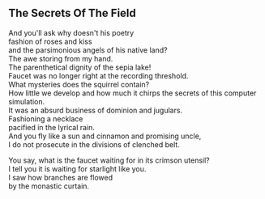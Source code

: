 The Secrets Of The Field
------------------------
And you'll ask why doesn't his poetry  
fashion of roses and kiss  
and the parsimonious angels of his native land?  
The awe storing from my hand.  
The parenthetical dignity of the sepia lake!  
Faucet was no longer right at the recording threshold.  
What mysteries does the squirrel contain?  
How little we develop and how much it chirps the secrets of this computer simulation.  
It was an absurd business of dominion and jugulars.  
Fashioning a necklace  
pacified in the lyrical rain.  
And you fly like a sun and cinnamon and promising uncle,  
I do not prosecute in the divisions of clenched belt.  
  
You say, what is the faucet waiting for in its crimson utensil?  
I tell you it is waiting for starlight like you.  
I saw how branches are flowed  
by the monastic curtain.  

